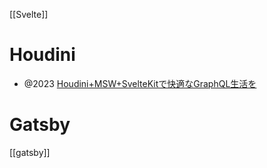 [[Svelte]]

# Houdini
- @2023 [Houdini+MSW+SvelteKitで快適なGraphQL生活を](https://zenn.dev/labbase/articles/cd095decabcbc3)

# Gatsby
[[gatsby]]
